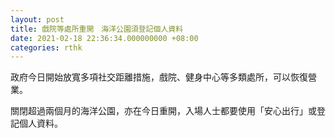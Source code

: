 ```yaml
---
layout: post
title: 戲院等處所重開　海洋公園須登記個人資料
date: 2021-02-18 22:36:34.000000000 +08:00
categories: rthk
---
```


政府今日開始放寬多項社交距離措施，戲院、健身中心等多類處所，可以恢復營業。

關閉超過兩個月的海洋公園，亦在今日重開，入場人士都要使用「安心出行」或登記個人資料。
